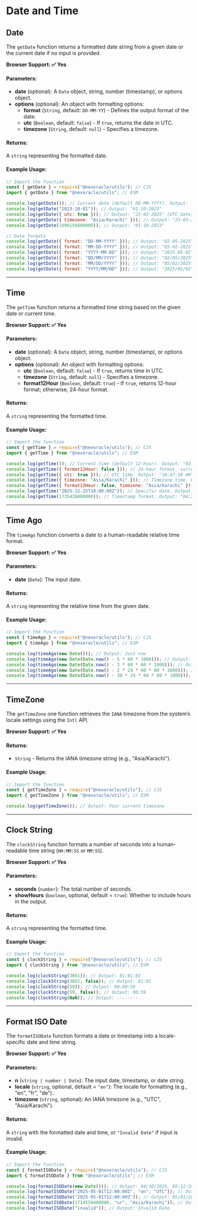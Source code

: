 # Date and Time

## Date

The `getDate` function returns a formatted date string from a given date or the current date if no input is provided.

**Browser Support: ✅ Yes**

#### Parameters:

- **date** (optional): A `Date` object, string, number (timestamp), or options object.
- **options** (optional): An object with formatting options:
  - **format** (`String`, default: `DD-MM-YY`) - Defines the output format of the date.
  - **utc** (`Boolean`, default: `false`) - If `true`, returns the date in UTC.
  - **timezone** (`String`, default: `null`) - Specifies a timezone.

#### Returns:

A `string` representing the formatted date.

#### Example Usage:

```js
// Import the function
const { getDate } = require("@nexoracle/utils"); // CJS
import { getDate } from "@nexoracle/utils"; // ESM

console.log(getDate()); // Current date (default DD-MM-YYYY). Output: '23-03-2025'
console.log(getDate("2023-10-01")); // Output: "01-10-2023"
console.log(getDate({ utc: true })); // Output: "23-03-2025" (UTC date)
console.log(getDate({ timezone: "Asia/Karachi" })); // Output: "23-03-2025" (Pakistan Standard Time)
console.log(getDate(1696156800000)); // Output: "01-10-2023"

// Date formats
console.log(getDate({ format: "DD-MM-YYYY" })); // Output: "02-05-2025"
console.log(getDate({ format: "MM-DD-YYYY" })); // Output: "05-02-2025"
console.log(getDate({ format: "YYYY-MM-DD" })); // Output: "2025-05-02"
console.log(getDate({ format: "DD/MM/YYYY" })); // Output: "02/05/2025"
console.log(getDate({ format: "MM/DD/YYYY" })); // Output: "05/02/2025"
console.log(getDate({ format: "YYYY/MM/DD" })); // Output: "2025/05/02"
```

---

## Time

The `getTime` function returns a formatted time string based on the given date or current time.

**Browser Support: ✅ Yes**

#### Parameters:

- **date** (optional): A `Date` object, string, number (timestamp), or options object.
- **options** (optional): An object with formatting options:
  - **utc** (`Boolean`, default: `false`) - If `true`, returns time in UTC.
  - **timezone** (`String`, default: `null`) - Specifies a timezone.
  - **format12Hour** (`Boolean`, default: `true`) - If `true`, returns 12-hour format; otherwise, 24-hour format.

#### Returns:

A `string` representing the formatted time.

#### Example Usage:

```js
// Import the function
const { getTime } = require("@nexoracle/utils"); // CJS
import { getTime } from "@nexoracle/utils"; // ESM

console.log(getTime()); // Current time (default 12-hour). Output: "03:47:28 PM"
console.log(getTime({ format12Hour: false })); // 24-hour format, current time. Output: "15:47:28"
console.log(getTime({ utc: true })); // UTC time. Output: "10:47:28 AM"
console.log(getTime({ timezone: "Asia/Karachi" })); // Timezone time. Output: "03:47:28 PM"
console.log(getTime({ format12Hour: false, timezone: "Asia/Karachi" })); // 24-hour format, timezone time. Output: "15:47:28"
console.log(getTime("2025-12-25T10:00:00Z")); // Specific date. Output: "03:00:00 PM"
console.log(getTime(1735428000000)); // Timestamp format. Output: "04:20:00 AM"
```

---

## Time Ago

The `timeAgo` function converts a date to a human-readable relative time format.

**Browser Support: ✅ Yes**

#### Parameters:

- **date** (`Date`): The input date.

#### Returns:

A `string` representing the relative time from the given date.

#### Example Usage:

```js
// Import the function
const { timeAgo } = require("@nexoracle/utils"); // CJS
import { timeAgo } from "@nexoracle/utils"; // ESM

console.log(timeAgo(new Date())); // Output: Just now
console.log(timeAgo(new Date(Date.now() - 5 * 60 * 1000))); // Output: 5 minutes ago
console.log(timeAgo(new Date(Date.now() - 3 * 60 * 60 * 1000))); // Output: 3 hours ago
console.log(timeAgo(new Date(Date.now() - 2 * 24 * 60 * 60 * 1000))); // Output: 2 days ago
console.log(timeAgo(new Date(Date.now() - 30 * 24 * 60 * 60 * 1000))); // Output: 1 month ago
```

---

## TimeZone

The `getTimeZone` one function retrieves the `IANA` timezone from the system’s locale settings using the `Intl` API.

**Browser Support: ✅ Yes**

#### Returns:

- `String` - Returns the IANA timezone string (e.g., "Asia/Karachi").

#### Example Usage:

```js
// Import the function
const { getTimeZone } = require("@nexoracle/utils"); // CJS
import { getTimeZone } from "@nexoracle/utils"; // ESM

console.log(getTimeZone()); // Output: Your current timezone
```

---

## Clock String

The `clockString` function formats a number of seconds into a human-readable time string (`HH:MM:SS` or `MM:SS`).

**Browser Support: ✅ Yes**

#### Parameters:

- **seconds** (`number`): The total number of seconds.
- **showHours** (`boolean`, optional, default = `true`): Whether to include hours in the output.

#### Returns:

A `string` representing the formatted time.

#### Example Usage:

```js
// Import the function
const { clockString } = require("@nexoracle/utils"); // CJS
import { clockString } from "@nexoracle/utils"; // ESM

console.log(clockString(3661)); // Output: 01:01:01
console.log(clockString(3661, false)); // Output: 61:01
console.log(clockString(59)); // Output: 00:00:59
console.log(clockString(59, false)); // Output: 00:59
console.log(clockString(NaN)); // Output: --:--:--
```

---

## Format ISO Date

The `formatISODate` function formats a date or timestamp into a locale-specific date and time string.

**Browser Support: ✅ Yes**

#### Parameters:

- **n** (`string | number | Date`): The input date, timestamp, or date string.
- **locale** (`string`, optional, default = `"en"`): The locale for formatting (e.g., "en", "fr", "de").
- **timezone** (`string`, optional): An IANA timezone (e.g., "UTC", "Asia/Karachi").

#### Returns:

A `string` with the formatted date and time, or `"Invalid Date"` if input is invalid.

#### Example Usage:

```js
// Import the function
const { formatISODate } = require("@nexoracle/utils"); // CJS
import { formatISODate } from "@nexoracle/utils"; // ESM

console.log(formatISODate(new Date())); // Output: 04/30/2025, 05:12:34 PM
console.log(formatISODate("2025-05-01T12:00:00Z", "en", "UTC")); // Output: 05/01/2025, 12:00:00 PM
console.log(formatISODate("2025-05-01T12:00:00Z")); // Output: 05/01/2025, 05:00:00 PM
console.log(formatISODate(1714550400000, "ur", "Asia/Karachi")); // Output: 01/05/2024, 01:00:00 PM
console.log(formatISODate("invalid")); // Output: Invalid Date
```
